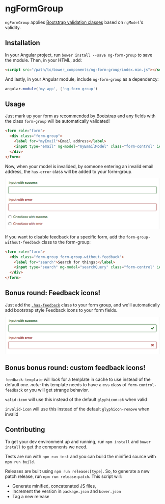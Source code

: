 # ngFormGroup

`ngFormGroup` applies [Bootstrap validation classes](http://getbootstrap.com/css/#forms-control-validation) based on `ngModel`'s validity.

## Installation

In your Angular project, run `bower install --save ng-form-group` to save the
module. Then, in your HTML, add:

``` html
<script src="/path/to/bower_components/ng-form-group/index.min.js"></script>
```

And lastly, in your Angular module, include `ng-form-group` as a dependency:

``` javascript
angular.module('my-app', ['ng-form-group')
```

## Usage

Just mark up your form as [recommended by Bootstrap](http://getbootstrap.com/css/#forms-example)
and any fields with the class `form-group` will be automatically validated!

``` html
<form role="form">
  <div class="form-group">
    <label for="myEmail">Email address</label>
    <input type="email" ng-model="myEmailModel" class="form-control" id="myEmail">
  </div>
</form>
```

Now, when your model is invalided, by someone entering an invalid email
address, the `has-error` class will be added to your form-group.

![Validation in action](./docs/validstates.png)

If you want to disable feedback for a specific form, add the `form-group-without-feedback`
class to the form-group:

``` html
<form role="form">
  <div class="form-group form-group-without-feedback">
    <label for="search">Search for things:</label>
    <input type="search" ng-model="searchQuery" class="form-control" id="search">
  </div>
</form>
```


## Bonus round: Feedback icons!

Just add the [`.has-feedback`](http://getbootstrap.com/css/#forms-control-validation)
class to your form group, and we'll automatically add bootstrap style Feedback
icons to your form fields.

![Validation in action](./docs/iconstates.png)

## Bonus bonus round: custom feedback icons!

`feedback-template` will look for a template in cache to use instead of the default one. 
*note:* this template needs to have a css class of `form-control-feedback` or
you will get strange behavior.

`valid-icon` will use this instead of the default `glyphicon-ok` when valid

`invalid-icon` will use this instead of the default `glyphicon-remove` when invalid


## Contributing

To get your dev environment up and running, run `npm install` and `bower install`
to get the components we need.

Tests are run with `npm run test` and you can build the minified source with
`npm run build`.

Releases are built using `npm run release:[type]`. So, to generate a new patch
release, run `npm run release:patch`. This script will:

* Generate minified, concatenated JS files,
* Increment the version in `package.json` and `bower.json`
* Tag a new release
